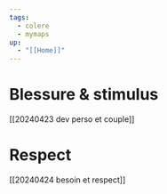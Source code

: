```yaml
---
tags:
  - colere
  - mymaps
up:
  - "[[Home]]"
---
```


# Blessure & stimulus
[[20240423 dev perso et couple]]

# Respect
[[20240424 besoin et respect]]


